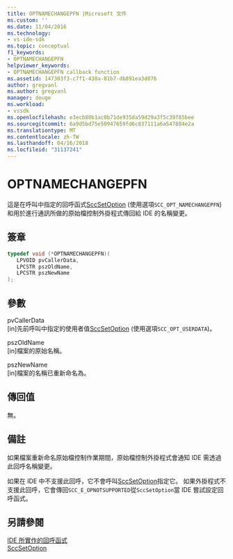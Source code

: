 ```yaml
---
title: OPTNAMECHANGEPFN |Microsoft 文件
ms.custom: ''
ms.date: 11/04/2016
ms.technology:
- vs-ide-sdk
ms.topic: conceptual
f1_keywords:
- OPTNAMECHANGEPFN
helpviewer_keywords:
- OPTNAMECHANGEPFN callback function
ms.assetid: 147303f3-c7f1-438a-81b7-db891ea3d076
author: gregvanl
ms.author: gregvanl
manager: douge
ms.workload:
- vssdk
ms.openlocfilehash: e3ecb80b1ac0b71de935da59d29a3f5c39f85bee
ms.sourcegitcommit: 6a9d5bd75e50947659fd6c837111a6a547884e2a
ms.translationtype: MT
ms.contentlocale: zh-TW
ms.lasthandoff: 04/16/2018
ms.locfileid: "31137241"
---
```

# <a name="optnamechangepfn"></a>OPTNAMECHANGEPFN
這是在呼叫中指定的回呼函式[SccSetOption](../extensibility/sccsetoption-function.md) (使用選項`SCC_OPT_NAMECHANGEPFN`) 和用於進行通訊所做的原始檔控制外掛程式傳回給 IDE 的名稱變更。  
  
## <a name="signature"></a>簽章  
  
```cpp  
typedef void (*OPTNAMECHANGEPFN)(  
   LPVOID pvCallerData,  
   LPCSTR pszOldName,  
   LPCSTR pszNewName  
);  
```  
  
## <a name="parameters"></a>參數  
 pvCallerData  
 [in]先前呼叫中指定的使用者值[SccSetOption](../extensibility/sccsetoption-function.md) (使用選項`SCC_OPT_USERDATA`)。  
  
 pszOldName  
 [in]檔案的原始名稱。  
  
 pszNewName  
 [in]檔案的名稱已重新命名為。  
  
## <a name="return-value"></a>傳回值  
 無。  
  
## <a name="remarks"></a>備註  
 如果檔案重新命名原始檔控制作業期間，原始檔控制外掛程式會通知 IDE 需透過此回呼名稱變更。  
  
 如果在 IDE 中不支援此回呼，它不會呼叫[SccSetOption](../extensibility/sccsetoption-function.md)指定它。 如果外掛程式不支援此回呼，它會傳回`SCC_E_OPNOTSUPPORTED`從`SccSetOption`當 IDE 嘗試設定回呼函式。  
  
## <a name="see-also"></a>另請參閱  
 [IDE 所實作的回呼函式](../extensibility/callback-functions-implemented-by-the-ide.md)   
 [SccSetOption](../extensibility/sccsetoption-function.md)
